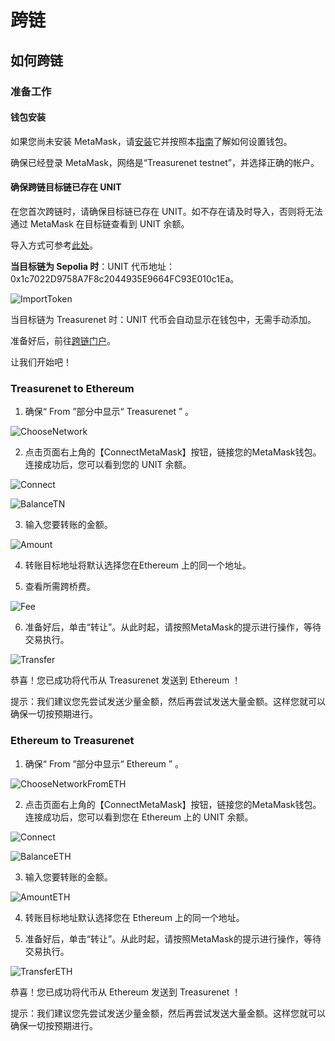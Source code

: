# 跨链
## 如何跨链

### 准备工作

#### 钱包安装

如果您尚未安装 MetaMask，请[安装](https://chromewebstore.google.com/search/metamask?hl=de&pli=1)它并按照本[指南](https://docs.treasurenet.io/zh-Hans/docs/fundamentals/wallets/metamask)了解如何设置钱包。

确保已经登录 MetaMask，网络是“Treasurenet testnet”，并选择正确的帐户。

#### 确保跨链目标链已存在 UNIT

在您首次跨链时，请确保目标链已存在 UNIT。如不存在请及时导入，否则将无法通过 MetaMask 在目标链查看到 UNIT 余额。

导入方式可参考[此处](https://docs.treasurenet.io/zh-Hans/docs/fundamentals/wallets/metamask#%E5%A6%82%E4%BD%95%E5%AF%BC%E5%85%A5%E4%BB%A3%E5%B8%81)。

**当目标链为 Sepolia 时**：UNIT 代币地址：0x1c7022D9758A7F8c2044935E9664FC93E010c1Ea。

![ImportToken](/img/docs/ImportToken.png)

当目标链为 Treasurenet 时：UNIT 代币会自动显示在钱包中，无需手动添加。

准备好后，前往[跨链门户](https://services.testnet.treasurenet.io/transfer)。

让我们开始吧！

### Treasurenet to Ethereum

1. 确保“ From ”部分中显示“ Treasurenet ” 。

![ChooseNetwork](/img/docs/ChooseNetwork.png)

2. 点击页面右上角的【ConnectMetaMask】按钮，链接您的MetaMask钱包。连接成功后，您可以看到您的 UNIT 余额。

![Connect](/img/docs/Connect.png)

![BalanceTN](/img/docs/BalanceTN.png)

3. 输入您要转账的金额。

![Amount](/img/docs/Amount.png)

4. 转账目标地址将默认选择您在Ethereum 上的同一个地址。

5. 查看所需跨桥费。

![Fee](/img/docs/Fee.png)

6. 准备好后，单击“转让”。从此时起，请按照MetaMask的提示进行操作，等待交易执行。

![Transfer](/img/docs/Transfer.png)

恭喜！您已成功将代币从 Treasurenet 发送到 Ethereum ！

提示：我们建议您先尝试发送少量金额，然后再尝试发送大量金额。这样您就可以确保一切按预期进行。

### Ethereum to Treasurenet

1. 确保“ From ”部分中显示“ Ethereum ” 。

![ChooseNetworkFromETH](/img/docs/ChooseNetworkFromETH.png)

2. 点击页面右上角的【ConnectMetaMask】按钮，链接您的MetaMask钱包。连接成功后，您可以看到您在 Ethereum 上的 UNIT 余额。

![Connect](/img/docs/Connect.png)

![BalanceETH](/img/docs/BalanceETH.png)

3. 输入您要转账的金额。

![AmountETH](/img/docs/AmountETH.png)

4. 转账目标地址默认选择您在 Ethereum 上的同一个地址。

5. 准备好后，单击“转让”。从此时起，请按照MetaMask的提示进行操作，等待交易执行。

![TransferETH](/img/docs/TransferETH.png)

恭喜！您已成功将代币从 Ethereum 发送到 Treasurenet ！

提示：我们建议您先尝试发送少量金额，然后再尝试发送大量金额。这样您就可以确保一切按预期进行。

